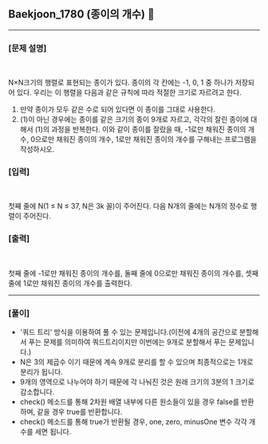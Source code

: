 ## Baekjoon_1780 (종이의 개수) 🚀
___


### **[문제 설명]**
<br>

N×N크기의 행렬로 표현되는 종이가 있다. 종이의 각 칸에는 -1, 0, 1 중 하나가 저장되어 있다. 우리는 이 행렬을 다음과 같은 규칙에 따라 적절한 크기로 자르려고 한다.

1. 만약 종이가 모두 같은 수로 되어 있다면 이 종이를 그대로 사용한다.
2. (1)이 아닌 경우에는 종이를 같은 크기의 종이 9개로 자르고, 각각의 잘린 종이에 대해서 (1)의 과정을 반복한다.
이와 같이 종이를 잘랐을 때, -1로만 채워진 종이의 개수, 0으로만 채워진 종이의 개수, 1로만 채워진 종이의 개수를 구해내는 프로그램을 작성하시오.


### **[입력]**
<br>

첫째 줄에 N(1 ≤ N ≤ 37, N은 3k 꼴)이 주어진다. 다음 N개의 줄에는 N개의 정수로 행렬이 주어진다.


### **[출력]**
<br>

첫째 줄에 -1로만 채워진 종이의 개수를, 둘째 줄에 0으로만 채워진 종이의 개수를, 셋째 줄에 1로만 채워진 종이의 개수를 출력한다.

___


### **[풀이]**

- '쿼드 트리' 방식을 이용하여 풀 수 있는 문제입니다.(이전에 4개의 공간으로 분할해서 푸는 문제를 의미하여 쿼드트리이지만 이번에는 9개로 분할해서 푸는 문제입니다.)
- N은 3의 제곱수 이기 때문에 계속 9개로 분리를 할 수 있으며 최종적으로는 1개로 분리가 됩니다.
- 9개의 영역으로 나누어야 하기 때문에 각 나눠진 것은 원래 크기의 3분의 1 크기로 감소합니다.
- check() 메소드를 통해 2차원 배열 내부에 다른 원소들이 있을 경우 false를 반환하며, 같을 경우 true를 반환합니다.
- check() 메소드를 통해 true가 반환될 경우, one, zero, minusOne 변수 각각 개수를 세면 됩니다.